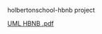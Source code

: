 holbertonschool-hbnb project

[UML HBNB .pdf](https://github.com/user-attachments/files/15777988/UML.HBNB.pdf)
